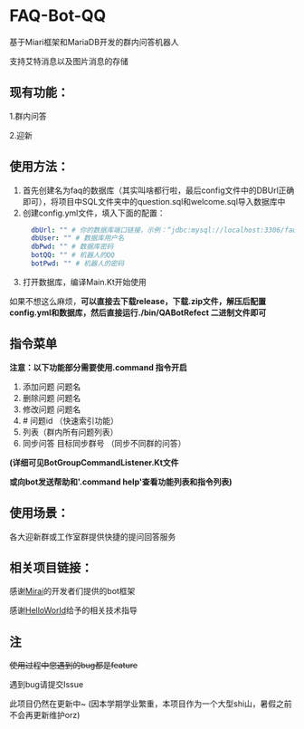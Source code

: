 # FAQ-Bot-QQ
  基于Miari框架和MariaDB开发的群内问答机器人
   
  支持艾特消息以及图片消息的存储
## 现有功能：
  1.群内问答
  
  2.迎新

## 使用方法：
  1. 首先创建名为faq的数据库（其实叫啥都行啦，最后config文件中的DBUrl正确即可），将项目中SQL文件夹中的question.sql和welcome.sql导入数据库中  
2. 创建config.yml文件，填入下面的配置：
      ```yaml
        dbUrl: "" # 你的数据库端口链接，示例：“jdbc:mysql://localhost:3306/faq?serverTimezone=UTC&characterEncoding=UTF-8
        dbUser: "" # 数据库用户名
        dbPwd: "" # 数据库密码
        botQQ: "" # 机器人的QQ
        botPwd: "" # 机器人的密码
      ``` 
  3. 打开数据库，编译Main.Kt开始使用
 
 
如果不想这么麻烦，**可以直接去下载release，下载.zip文件，解压后配置config.yml和数据库，然后直接运行./bin/QABotRefect 二进制文件即可**
  
## 指令菜单
**注意：以下功能部分需要使用.command 指令开启**
1. 添加问题 问题名
2. 删除问题 问题名
3. 修改问题 问题名
4. \# 问题id （快速索引功能）
5. 列表（群内所有问题列表）
6. 同步问答 目标同步群号 （同步不同群的问答）

**(详细可见BotGroupCommandListener.Kt文件**

**或向bot发送帮助和'.command help'查看功能列表和指令列表)**

## 使用场景：

  各大迎新群或工作室群提供快捷的提问回答服务

## 相关项目链接：
  感谢[Mirai](https://github.com/mamoe/mirai)的开发者们提供的bot框架
  
  感谢[HelloWorld](https://github.com/mzdluo123)给予的相关技术指导
  
## 注
  ~~使用过程中您遇到的bug都是feature~~
  
  遇到bug请提交Issue
  
  此项目仍然在更新中~
  (因本学期学业繁重，本项目作为一个大型shi山，暑假之前不会再更新维护orz)
